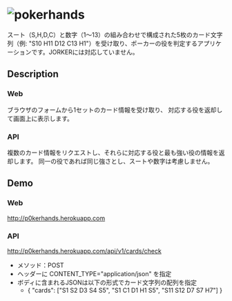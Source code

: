 ![pokerhands](http://p0kerhands.herokuapp.com/image/logo.png "pokerhands")
====

スート（S,H,D,C）と数字（1～13）の組み合わせで構成された5枚のカード文字列（例: "S10 H11 D12 C13 H1"）を受け取り、ポーカーの役を判定するアプリケーションです。JORKERには対応していません。

## Description

### Web
ブラウザのフォームから1セットのカード情報を受け取り、
対応する役を返却して画面上に表示します。

### API
複数のカード情報をリクエストし、それらに対応する役と最も強い役の情報を返却します。
同一の役であれば同じ強さとし、スートや数字は考慮しません。

## Demo

### Web
http://p0kerhands.herokuapp.com

### API
http://p0kerhands.herokuapp.com/api/v1/cards/check
+ メソッド：POST
+ ヘッダーに CONTENT_TYPE="application/json" を指定
+ ボディに含まれるJSONは以下の形式でカード文字列の配列を指定
  + { "cards": ["S1 S2 D3 S4 S5", "S1 C1 D1 H1 S5", "S11 S12 D7 S7 H7"] }

